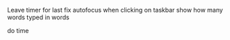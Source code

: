 Leave timer for last
fix autofocus when clicking on taskbar
show how many words typed in words

do time 